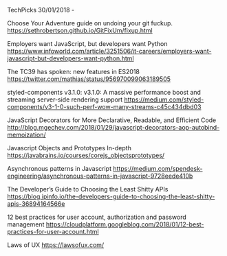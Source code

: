 TechPicks 30/01/2018 - 

Choose Your Adventure guide on undoing your git fuckup.
https://sethrobertson.github.io/GitFixUm/fixup.html

Employers want JavaScript, but developers want Python
https://www.infoworld.com/article/3251506/it-careers/employers-want-javascript-but-developers-want-python.html

The TC39 has spoken: new features in ES2018
https://twitter.com/mathias/status/956970099063189505

styled-components v3.1.0: v3.1.0: A massive performance boost and streaming server-side rendering support
https://medium.com/styled-components/v3-1-0-such-perf-wow-many-streams-c45c434dbd03

JavaScript Decorators for More Declarative, Readable, and Efficient Code
http://blog.mgechev.com/2018/01/29/javascript-decorators-aop-autobind-memoization/

Javascript Objects and Prototypes In-depth
https://javabrains.io/courses/corejs_objectsprototypes/

Asynchronous patterns in Javascript
https://medium.com/spendesk-engineering/asynchronous-patterns-in-javascript-9728eede410b

The Developer’s Guide to Choosing the Least Shitty APIs
https://blog.ipinfo.io/the-developers-guide-to-choosing-the-least-shitty-apis-36894164566e

12 best practices for user account, authorization and password management
https://cloudplatform.googleblog.com/2018/01/12-best-practices-for-user-account.html

Laws of UX
https://lawsofux.com/